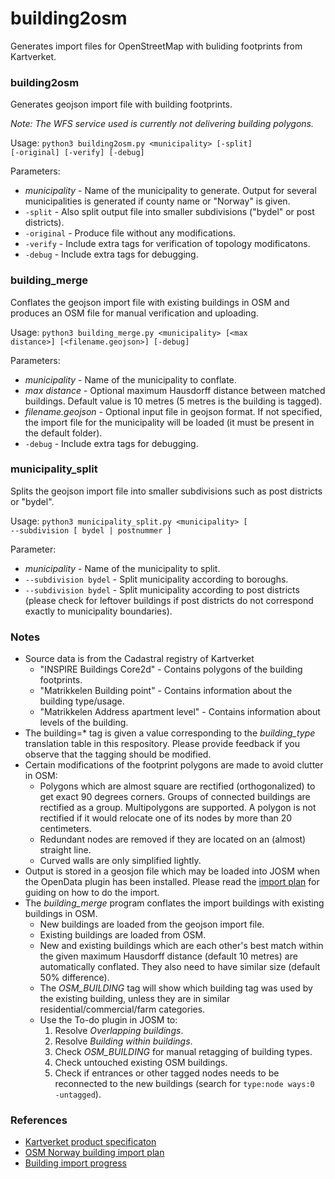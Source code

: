 # building2osm
Generates import files for OpenStreetMap with buliding footprints from Kartverket.

### building2osm

Generates geojson import file with building footprints.

_Note: The WFS service used is currently not delivering building polygons._

Usage:
<code>python3 building2osm.py \<municipality\> [-split] [-original] [-verify] [-debug]</code>

Parameters:
* _municipality_ - Name of the municipality to generate. Output for several municipalities is generated if county name or "Norway" is given. 
* <code>-split</code> - Also split output file into smaller subdivisions ("bydel" or post districts).
* <code>-original</code> - Produce file without any modifications.
* <code>-verify</code> - Include extra tags for verification of topology modificatons.
* <code>-debug</code> - Include extra tags for debugging.

### building_merge

Conflates the geojson import file with existing buildings in OSM and produces an OSM file for manual verification and uploading.

Usage:
<code>python3 building_merge.py \<municipality\> [\<max distance\>] [\<filename.geojson\>] [-debug]</code>

Parameters:
* _municipality_ - Name of the municipality to conflate.
* _max distance_ - Optional maximum Hausdorff distance between matched buildings. Default value is 10 metres (5 metres is the building is tagged).
* _filename.geojson_ - Optional input file in geojson format. If not specified, the import file for the municipality will be loaded (it must be present in the default folder).
* <code>-debug</code> - Include extra tags for debugging.

### municipality_split

Splits the geojson import file into smaller subdivisions such as post districts or "bydel".

Usage:
<code>python3 municipality_split.py \<municipality\> [ --subdivision [ bydel | postnummer ]</code>
 
Parameter:
* _municipality_ - Name of the municipality to split.
* <code>--subdivision bydel</code> - Split municipality according to boroughs.
* <code>--subdivision bydel</code> - Split municipality according to post districts (please check for leftover buildings if post districts do not correspond exactly to municipality boundaries).

### Notes
* Source data is from the Cadastral registry of Kartverket
  * "INSPIRE Buildings Core2d" - Contains polygons of the building footprints.
  * "Matrikkelen Building point" - Contains information about the building type/usage.
  * "Matrikkelen Address apartment level" - Contains information about levels of the building. 
* The building=* tag is given a value corresponding to the _building_type_ translation table in this respository. Please provide feedback if you observe that the tagging should be modified. 
* Certain modifications of the footprint polygons are made to avoid clutter in OSM:
  * Polygons which are almost square are rectified (orthogonalized) to get exact 90 degrees corners. Groups of connected buildings are rectified as a group. Multipolygons are supported. A polygon is not rectified if it would relocate one of its nodes by more than 20 centimeters.
  * Redundant nodes are removed if they are located on an (almost) straight line.
  * Curved walls are only simplified lightly.
* Output is stored in a geosjon file which may be loaded into JOSM when the OpenData plugin has been installed. Please read the [import plan](https://wiki.openstreetmap.org/wiki/Import/Catalogue/Norway_Building_Import) for guiding on how to do the import.
* The _building_merge_ program conflates the import buildings with existing buildings in OSM.
  * New buildings are loaded from the geojson import file.
  * Existing buildings are loaded from OSM.
  * New and existing buildings which are each other's best match within the given maximum Hausdorff distance (default 10 metres) are automatically conflated. They also need to have similar size (default 50% difference).
  * The _OSM_BUILDING_ tag will show which building tag was used by the existing building, unless they are in similar residential/commercial/farm categories.
  * Use the To-do plugin in JOSM to:
    1) Resolve _Overlapping buildings_. 
    2) Resolve _Building within buildings_.
    3) Check _OSM_BUILDING_ for manual retagging of building types.
    4) Check untouched existing OSM buildings.
    5) Check if entrances or other tagged nodes needs to be reconnected to the new buildings (search for <code>type:node ways:0 -untagged</code>).

### References

* [Kartverket product specificaton](https://register.geonorge.no/data/documents/Produktspesifikasjoner_Matrikkelen%20-%20Bygningspunkt_v1_produktspesifikasjon-matrikkelen-bygningspunkt-versjon20180501_.pdf)
* [OSM Norway building import plan](https://wiki.openstreetmap.org/wiki/Import/Catalogue/Norway_Building_Import)
* [Building import progress](https://wiki.openstreetmap.org/wiki/Import/Catalogue/Norway_Building_Import/Progress)
